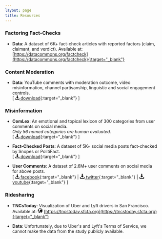 ```yaml
---
layout: page
title: Resources
---
```

### Factoring Fact-Checks

* **Data**: A dataset of 6K+ fact-check articles with reported factors (claim, claimant, and verdict).
Available at: [https://datacommons.org/factcheck](https://datacommons.org/factcheck){:target="_blank"}

### Content Moderation

* **Data**: YouTube comments with moderation outcome, video misinformation, channel partisanship, linguistic and social engagement controls.  
\[ [<img src="../images/icons/download.svg" width="14"> download](youtube_comments.csv){:target="_blank"} \]

### Misinformation

* **ComLex**: An emotional and topical lexicon of 300 categories from user comments on social media.  
*Only 56 named categories are human evaluated.*  
\[ [<img src="../images/icons/download.svg" width="14"> download](ComLex.csv){:target="_blank"} \]

* **Fact-Checked Posts**: A dataset of 5K+ social media posts fact-checked by Snopes or PolitiFact.  
\[ [<img src="../images/icons/download.svg" width="14"> download](factchecks.csv){:target="_blank"} \]

* **User Comments**: A dataset of 2.6M+ user comments on social media for above posts.  
\[ [<img src="../images/icons/download.svg" width="14"> facebook](comments/facebook.bz2){:target="_blank"} | [<img src="../images/icons/download.svg" width="16"> twitter](comments/twitter.bz2){:target="_blank"} | [<img src="../images/icons/download.svg" width="16"> youtube](comments/youtube.bz2){:target="_blank"} \]

### Ridesharing

* **TNCsToday**: Visualization of Uber and Lyft drivers in San Francisco.  
Available at: <img src="../images/logos/sfcta.jpg" width="16"> [https://tncstoday.sfcta.org](https://tncstoday.sfcta.org){:target="_blank"}

* **Data**: Unfortunately, due to Uber's and Lyft's Terms of Service, we cannot make the data from the study publicly available.
